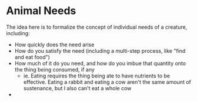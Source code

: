 # Animal Needs
The idea here is to formalize the concept of individual needs of a creature, including:
* How quickly does the need arise
* How do you satisfy the need (including a multi-step process, like "find and eat food")
* How much of it do you need, and how do you imbue that quantity onto the thing being consumed, if any
  * ie. Eating requires the thing being ate to have nutrients to be effective.  Eating a rabbit and eating a cow aren't the same amount of sustenance, but I also can't eat a whole cow
* 